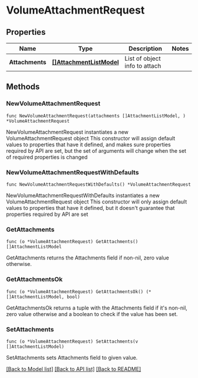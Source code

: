 # VolumeAttachmentRequest

## Properties

Name | Type | Description | Notes
------------ | ------------- | ------------- | -------------
**Attachments** | [**[]AttachmentListModel**](AttachmentListModel.md) | List of object info to attach | 

## Methods

### NewVolumeAttachmentRequest

`func NewVolumeAttachmentRequest(attachments []AttachmentListModel, ) *VolumeAttachmentRequest`

NewVolumeAttachmentRequest instantiates a new VolumeAttachmentRequest object
This constructor will assign default values to properties that have it defined,
and makes sure properties required by API are set, but the set of arguments
will change when the set of required properties is changed

### NewVolumeAttachmentRequestWithDefaults

`func NewVolumeAttachmentRequestWithDefaults() *VolumeAttachmentRequest`

NewVolumeAttachmentRequestWithDefaults instantiates a new VolumeAttachmentRequest object
This constructor will only assign default values to properties that have it defined,
but it doesn't guarantee that properties required by API are set

### GetAttachments

`func (o *VolumeAttachmentRequest) GetAttachments() []AttachmentListModel`

GetAttachments returns the Attachments field if non-nil, zero value otherwise.

### GetAttachmentsOk

`func (o *VolumeAttachmentRequest) GetAttachmentsOk() (*[]AttachmentListModel, bool)`

GetAttachmentsOk returns a tuple with the Attachments field if it's non-nil, zero value otherwise
and a boolean to check if the value has been set.

### SetAttachments

`func (o *VolumeAttachmentRequest) SetAttachments(v []AttachmentListModel)`

SetAttachments sets Attachments field to given value.



[[Back to Model list]](../README.md#documentation-for-models) [[Back to API list]](../README.md#documentation-for-api-endpoints) [[Back to README]](../README.md)


